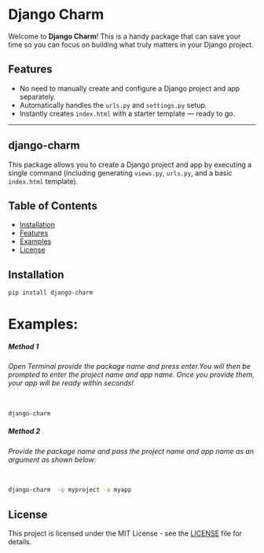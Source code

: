 # Django Charm

Welcome to **Django Charm**! This is a handy package that can save your time so you can focus on building what truly matters in your Django project.

## Features

- No need to manually create and configure a Django project and app separately.
- Automatically handles the `urls.py` and `settings.py` setup.
- Instantly creates `index.html` with a starter template — ready to go.

---

## django-charm

This package allows you to create a Django project and app by executing a single command (including generating `views.py`, `urls.py`, and a basic `index.html` template).

## Table of Contents
- [Installation](#installation)
- [Features](#features)
- [Examples](#examples)
- [License](https://github.com/AlokDas1234/Django-Charm/blob/main/LICENSE)


## Installation

```bash
pip install django-charm
```





# Examples:

  #####   Method 1
 ######  Open Terminal  provide the package name and press enter.You will then be prompted to enter the project name and app name. Once you provide them, your app will be ready within seconds!
 



```bash

django-charm

```
  #####  Method 2
######    Provide the  package name and  pass the project name and app name as an argument as shown below:
```bash

django-charm  -p myproject -a myapp

```
## License

This project is licensed under the MIT License - see the [LICENSE](https://github.com/AlokDas1234/Django-Charm/blob/main/LICENSE) file for details.

